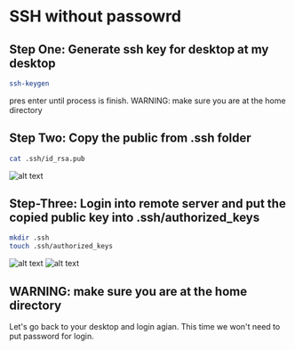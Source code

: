 # SSH without passowrd

Step One: Generate ssh key for desktop at my desktop
---------

```sh
ssh-keygen
```
pres enter until process is finish.
WARNING: make sure you are at the home directory

Step Two: Copy the public from .ssh folder
--------
```sh
cat .ssh/id_rsa.pub
```
![alt text](https://bit.ly/3HmkoVR)

Step-Three: Login into remote server and put the copied public key into .ssh/authorized_keys
----------
```sh
mkdir .ssh
touch .ssh/authorized_keys
```
![alt text](https://bit.ly/3Fe11N2)
![alt text](https://bit.ly/3HmkoVR)

WARNING: make sure you are at the home directory
-------

Let's go back to your desktop and login agian. This time we won't need to put password for login.